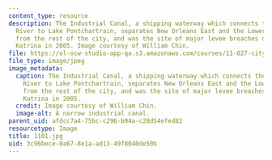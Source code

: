 ```yaml
---
content_type: resource
description: The Industrial Canal, a shipping waterway which connects the Mississippi
  River to Lake Pontchartrain, separates New Orleans East and the Lower Ninth Ward
  from the rest of the city, and was the site of major levee breaches during Hurricane
  Katrina in 2005. Image courtesy of William Chin.
file: https://ol-ocw-studio-app-qa.s3.amazonaws.com/courses/11-027-city-to-city-comparing-researching-and-writing-about-cities-new-orleans-spring-2011/3c96bece0a678e1aad1349f8040de50b_1101.jpg
file_type: image/jpeg
image_metadata:
  caption: The Industrial Canal, a shipping waterway which connects the Mississippi
    River to Lake Pontchartrain, separates New Orleans East and the Lower Ninth Ward
    from the rest of the city, and was the site of major levee breaches during Hurricane
    Katrina in 2005.
  credit: Image courtesy of William Chin.
  image-alt: A narrow industrial canal.
parent_uid: afdcc7a4-75bc-c296-b94a-c28d54efed82
resourcetype: Image
title: 1101.jpg
uid: 3c96bece-0a67-8e1a-ad13-49f8040de50b
---
```

